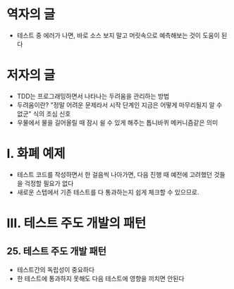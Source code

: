 # 역자의 글
* 테스트 중 에러가 나면, 바로 소스 보지 말고 머릿속으로 예측해보는 것이 도움이 된다

# 저자의 글
* TDD는 프로그래밍하면서 나타나는 두려움을 관리하는 방법
* 두려움이란? "정말 어려운 문제라서 시작 단계인 지금은 어떻게 마무리될지 알 수 없군" 식의 조심 신호
* 우물에서 물을 길어올릴 때 잠시 쉴 수 있게 해주는 톱니바퀴 메커니즘같은 의미

# Ⅰ. 화폐 예제
* 테스트 코드를 작성하면서 한 걸음씩 나아가면, 다음 진행 때 예전에 고려했던 것들을 걱정할 필요가 없다
* 새로운 스텝에서 기존 테스트를 다 통과하는지 쉽게 체크할 수 있으므로.

# Ⅲ. 테스트 주도 개발의 패턴
## 25. 테스트 주도 개발 패턴
* 테스트간의 독립성이 중요하다
* 한 테스트에 통과하지 못해도 다음 테스트에 영향을 끼치면 안된다

